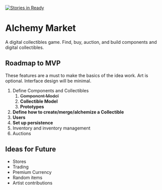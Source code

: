 [![Stories in Ready](https://badge.waffle.io/pathunstrom/alchemy-market.png?label=ready&title=Ready)](https://waffle.io/pathunstrom/alchemy-market)
# Alchemy Market

A digital collectibles game. Find, buy, auction, and build components and 
digital collectibles.

## Roadmap to MVP

These features are a must to make the basics of the idea work. Art is optional.
Interface design will be minimal.

1. Define Components and Collectibles
    1. ~~Component Model~~
    2. **Collectible Model**
    3. **Prototypes**
2. **Define how to create/merge/alchemize a Collectible**
3. **Users**
4. **Set up persistence**
5. Inventory and inventory management
6. Auctions

## Ideas for Future

* Stores
* Trading
* Premium Currency
* Random items
* Artist contributions